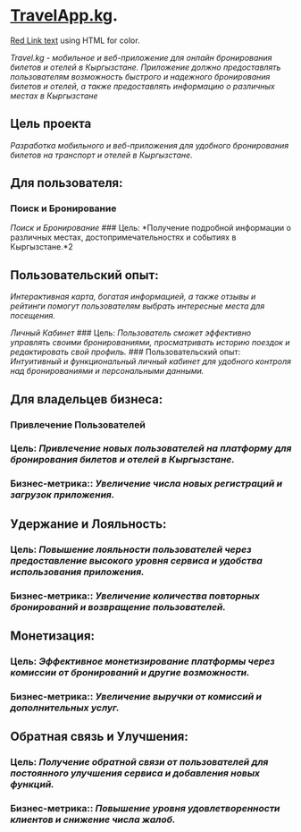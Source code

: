 # [TravelApp.kg](https://docs.google.com/document/d/1JIFNdrXckDcXZgZag_6Jnpa9HNyb3pUUDs6Bt9iLPzM/edit).

<span style="color:red">[Red Link text](http://example.com)</span> using HTML for color.


*Travel.kg -  мобильное и веб-приложение для онлайн бронирования билетов и отелей в Кыргызстане.
Приложение должно предоставлять пользователям возможность быстрого и надежного бронирования билетов и отелей, а также предоставлять информацию о различных местах в Кыргызстане*

## Цель проекта
*Разработка мобильного и веб-приложения для удобного бронирования билетов на транспорт и отелей в Кыргызстане.*

## Для пользователя:
### Поиск и Бронирование

*Поиск и Бронирование*
    ### Цель: *Получение подробной информации о различных местах, достопримечательностях и событиях в Кыргызстане.*2
## Пользовательский опыт: 
   *Интерактивная карта, богатая информацией, а также отзывы и рейтинги помогут пользователям выбрать интересные места для посещения.*

*Личный Кабинет*
    ### Цель: *Пользователь сможет эффективно управлять своими бронированиями, просматривать историю поездок и редактировать свой профиль.*
    ### Пользовательский опыт: *Интуитивный и функциональный личный кабинет для удобного контроля над бронированиями и персональными данными.*

## Для владельцев бизнеса:
   ### Привлечение Пользователей
   ### Цель: *Привлечение новых пользователей на платформу для бронирования билетов и отелей в Кыргызстане.*
   ### Бизнес-метрика:: *Увеличение числа новых регистраций и загрузок приложения.*
   
## Удержание и Лояльность:
   ### Цель: *Повышение лояльности пользователей через предоставление высокого уровня сервиса и удобства использования приложения.*
   ### Бизнес-метрика:: *Увеличение количества повторных бронирований и возвращение пользователей.*

## Монетизация:
   ### Цель: *Эффективное монетизирование платформы через комиссии от бронирований и другие возможности.*
   ### Бизнес-метрика:: *Увеличение выручки от комиссий и дополнительных услуг.*

## Обратная связь и Улучшения:
   ### Цель: *Получение обратной связи от пользователей для постоянного улучшения сервиса и добавления новых функций.*
   ### Бизнес-метрика:: *Повышение уровня удовлетворенности клиентов и снижение числа жалоб.*
   
   
   
   
   
   

